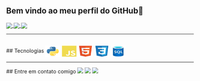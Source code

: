 ##  Bem vindo ao meu perfil do GitHub🖖

<div>
   <a href="https://github.com/Nikao1">
    <img height=200 align="center" src="https://github-readme-stats.vercel.app/api?username=Nikao1&show_icons=true&theme=transparent" />
  </a>
  <a href="https://github.com/Nikao1">
    <img height=200 align="center" src="https://github-readme-stats.vercel.app/api/top-langs/?username=Nikao1&layout=compact&langs_count=8&card_height=180&theme=transparent" />
  </a>     
   <a href="https://github.com/Nikao1/lol-match-analysis">
      <img height=144 align="center" src="https://github-readme-stats.vercel.app/api/pin/?username=Nikao1&repo=lol-match-analysis&theme=transparent" />
   </a>
</div>

<hr>

<div style="display: inline_block"><br>
   ## Tecnologias    
   <img align="center" alt="Nikao-Python" height="30" width="40" src="https://raw.githubusercontent.com/devicons/devicon/master/icons/python/python-original.svg">
  <img align="center" alt="Nikao-Js" height="30" width="40" src="https://raw.githubusercontent.com/devicons/devicon/master/icons/javascript/javascript-plain.svg">
  <img align="center" alt="Nikao-HTML" height="30" width="40" src="https://raw.githubusercontent.com/devicons/devicon/master/icons/html5/html5-original.svg">
  <img align="center" alt="Nikao-CSS" height="30" width="40" src="https://raw.githubusercontent.com/devicons/devicon/master/icons/css3/css3-original.svg">
  <img align="center" alt="Nikao-SQL" height="30" width="40" src="https://raw.githubusercontent.com/devicons/devicon/master/icons/azuresqldatabase/azuresqldatabase-original.svg">
</div>

<hr>

<div>
   ## Entre em contato comigo
  <a href="https://www.linkedin.com/in/nikolas-araujo/" target="_blank"><img src="https://img.shields.io/badge/-LinkedIn-%230077B5?style=for-the-badge&logo=linkedin&logoColor=white" target="_blank"></a> 
  <a href = "nikolasadsms@gmail.com"><img src="https://img.shields.io/badge/-Gmail-%23333?style=for-the-badge&logo=gmail&logoColor=white" target="_blank"></a>
  <a href="https://instagram.com/nikolasaraujo_" target="_blank"><img src="https://img.shields.io/badge/-Instagram-%23E4405F?style=for-the-badge&logo=instagram&logoColor=white" target="_blank"></a>  
</div>
